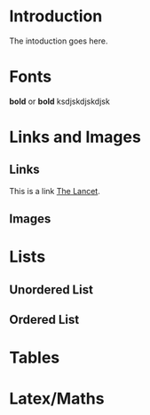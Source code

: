 # Introduction
The intoduction goes here.

# Fonts
**bold** or __bold__
ksdjskdjskdjsk


# Links and Images
## Links
This is a link [The Lancet](https://www.thelancet.com/journals/lancet/article/PIIS0140-6736(13)62228-X/fulltext#seccestitle30). 
## Images

# Lists
## Unordered List

## Ordered List

# Tables

# Latex/Maths
